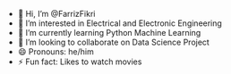 - 👋 Hi, I’m @FarrizFikri
- 👀 I’m interested in Electrical and Electronic Engineering
- 🌱 I’m currently learning Python Machine Learning
- 💞️ I’m looking to collaborate on Data Science Project
- 😄 Pronouns: he/him
- ⚡ Fun fact: Likes to watch movies

<!---
FarrizFikri/FarrizFikri is a ✨ special ✨ repository because its `README.md` (this file) appears on your GitHub profile.
You can click the Preview link to take a look at your changes.
--->
